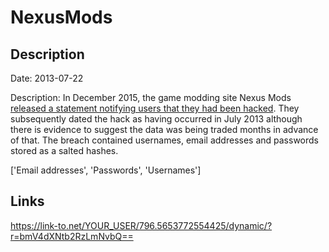 # NexusMods

## Description

Date: 2013-07-22

Description:
In December 2015, the game modding site Nexus Mods <a href="http://www.nexusmods.com/games/news/12670/" target="_blank" rel="noopener">released a statement notifying users that they had been hacked</a>. They subsequently dated the hack as having occurred in July 2013 although there is evidence to suggest the data was being traded months in advance of that. The breach contained usernames, email addresses and passwords stored as a salted hashes.


['Email addresses', 'Passwords', 'Usernames']

## Links

https://link-to.net/YOUR_USER/796.5653772554425/dynamic/?r=bmV4dXNtb2RzLmNvbQ==